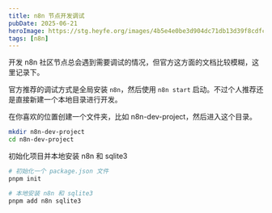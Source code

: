 ```yaml
---
title: n8n 节点开发调试
pubDate: 2025-06-21
heroImage: https://stg.heyfe.org/images/4b5e4e0be3d904dc71db13d39f8cdfc757d7dabf2e6be4e7080dd9bb8ddef734.png
tags: [n8n]
---
```


开发 n8n 社区节点总会遇到需要调试的情况，但官方这方面的文档比较模糊，这里记录下。

官方推荐的调试方式是全局安装 `n8n`，然后使用 `n8n start` 启动。不过个人推荐还是直接新建一个本地目录进行开发。

在你喜欢的位置创建一个文件夹，比如 n8n-dev-project，然后进入这个目录。

```bash
mkdir n8n-dev-project
cd n8n-dev-project
```

初始化项目并本地安装 n8n 和 sqlite3

```bash
# 初始化一个 package.json 文件
pnpm init

# 本地安装 n8n 和 sqlite3
pnpm add n8n sqlite3
```